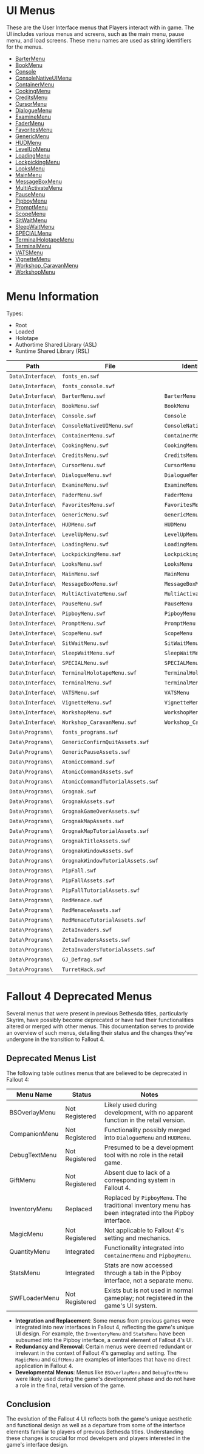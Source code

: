 # UI Menus
These are the User Interface menus that Players interact with in game.
The UI includes various menus and screens, such as the main menu, pause menu, and load screens.
These menu names are used as string identifiers for the menus.

- [BarterMenu](container-barter/BarterMenu.md)
- [BookMenu](book/BookMenu.md)
- [Console](console/Console.md)
- [ConsoleNativeUIMenu](console-native/ConsoleNativeUIMenu.md)
- [ContainerMenu](container/ContainerMenu.md)
- [CookingMenu](craft/CookingMenu.md)
- [CreditsMenu](credits/CreditsMenu.md)
- [CursorMenu](cursor/CursorMenu.md)
- [DialogueMenu](dialogue/DialogueMenu.md)
- [ExamineMenu](craft/ExamineMenu.md)
- [FaderMenu](fader/FaderMenu.md)
- [FavoritesMenu](favorites/FavoritesMenu.md)
- [GenericMenu](generic/GenericMenu.md)
- [HUDMenu](hud/HUDMenu.md)
- [LevelUpMenu](levelup/LevelUpMenu.md)
- [LoadingMenu](loading/LoadingMenu.md)
- [LockpickingMenu](lockpicking/LockpickingMenu.md)
- [LooksMenu](looks/LooksMenu.md)
- [MainMenu](main/MainMenu.md)
- [MessageBoxMenu](messagebox/MessageBoxMenu.md)
- [MultiActivateMenu](multi-activate/MultiActivateMenu.md)
- [PauseMenu](pause/PauseMenu.md)
- [PipboyMenu](pipboy/PipboyMenu.md)
- [PromptMenu](prompt/PromptMenu.md)
- [ScopeMenu](scope/ScopeMenu.md)
- [SitWaitMenu](wait-sit/SitWaitMenu.md)
- [SleepWaitMenu](wait-sleep/SleepWaitMenu.md)
- [SPECIALMenu](special/SPECIALMenu.md)
- [TerminalHolotapeMenu](terminal-holotape/TerminalHolotapeMenu.md)
- [TerminalMenu](terminal/TerminalMenu.md)
- [VATSMenu](vats/VATSMenu.md)
- [VignetteMenu](vignette/VignetteMenu.md)
- [Workshop_CaravanMenu](workshop-caravan/Workshop_CaravanMenu.md)
- [WorkshopMenu](workshop/WorkshopMenu.md)



# Menu Information
Types:
- Root
- Loaded
- Holotape
- Authortime Shared Library (ASL)
- Runtime Shared Library (RSL)

| Path              | File                              | Identifier             | Type   |
|-------------------|-----------------------------------|------------------------|--------|
| `Data\Interface\` | `fonts_en.swf`                    |                        | RSL    |
| `Data\Interface\` | `fonts_console.swf`               |                        | RSL    |
| `Data\Interface\` | `BarterMenu.swf`                  | `BarterMenu`           | Root   |
| `Data\Interface\` | `BookMenu.swf`                    | `BookMenu`             | Root   |
| `Data\Interface\` | `Console.swf`                     | `Console`              | Root   |
| `Data\Interface\` | `ConsoleNativeUIMenu.swf`         | `ConsoleNativeUIMenu`  | Root   |
| `Data\Interface\` | `ContainerMenu.swf`               | `ContainerMenu`        | Root   |
| `Data\Interface\` | `CookingMenu.swf`                 | `CookingMenu`          | Root   |
| `Data\Interface\` | `CreditsMenu.swf`                 | `CreditsMenu`          | Root   |
| `Data\Interface\` | `CursorMenu.swf`                  | `CursorMenu`           | Root   |
| `Data\Interface\` | `DialogueMenu.swf`                | `DialogueMenu`         | Root   |
| `Data\Interface\` | `ExamineMenu.swf`                 | `ExamineMenu`          | Root   |
| `Data\Interface\` | `FaderMenu.swf`                   | `FaderMenu`            | Root   |
| `Data\Interface\` | `FavoritesMenu.swf`               | `FavoritesMenu`        | Root   |
| `Data\Interface\` | `GenericMenu.swf`                 | `GenericMenu`          | Root   |
| `Data\Interface\` | `HUDMenu.swf`                     | `HUDMenu`              | Root   |
| `Data\Interface\` | `LevelUpMenu.swf`                 | `LevelUpMenu`          | Root   |
| `Data\Interface\` | `LoadingMenu.swf`                 | `LoadingMenu`          | Root   |
| `Data\Interface\` | `LockpickingMenu.swf`             | `LockpickingMenu`      | Root   |
| `Data\Interface\` | `LooksMenu.swf`                   | `LooksMenu`            | Root   |
| `Data\Interface\` | `MainMenu.swf`                    | `MainMenu`             | Root   |
| `Data\Interface\` | `MessageBoxMenu.swf`              | `MessageBoxMenu`       | Root   |
| `Data\Interface\` | `MultiActivateMenu.swf`           | `MultiActivateMenu`    | Root   |
| `Data\Interface\` | `PauseMenu.swf`                   | `PauseMenu`            | Root   |
| `Data\Interface\` | `PipboyMenu.swf`                  | `PipboyMenu`           | Root   |
| `Data\Interface\` | `PromptMenu.swf`                  | `PromptMenu`           | Root   |
| `Data\Interface\` | `ScopeMenu.swf`                   | `ScopeMenu`            | Root   |
| `Data\Interface\` | `SitWaitMenu.swf`                 | `SitWaitMenu`          | Root   |
| `Data\Interface\` | `SleepWaitMenu.swf`               | `SleepWaitMenu`        | Root   |
| `Data\Interface\` | `SPECIALMenu.swf`                 | `SPECIALMenu`          | Root   |
| `Data\Interface\` | `TerminalHolotapeMenu.swf`        | `TerminalHolotapeMenu` | Root   |
| `Data\Interface\` | `TerminalMenu.swf`                | `TerminalMenu`         | Root   |
| `Data\Interface\` | `VATSMenu.swf`                    | `VATSMenu`             | Root   |
| `Data\Interface\` | `VignetteMenu.swf`                | `VignetteMenu`         | Root   |
| `Data\Interface\` | `WorkshopMenu.swf`                | `WorkshopMenu`         | Root   |
| `Data\Interface\` | `Workshop_CaravanMenu.swf`        | `Workshop_CaravanMenu` | Root   |
| `Data\Programs\`  | `fonts_programs.swf`              |                        | RSL    |
| `Data\Programs\`  | `GenericConfirmQuitAssets.swf`    |                        | ???    |
| `Data\Programs\`  | `GenericPauseAssets.swf`          |                        | ???    |
| `Data\Programs\`  | `AtomicCommand.swf`               |                        | Holo   |
| `Data\Programs\`  | `AtomicCommandAssets.swf`         |                        | ???    |
| `Data\Programs\`  | `AtomicCommandTutorialAssets.swf` |                        | ???    |
| `Data\Programs\`  | `Grognak.swf`                     |                        | Holo   |
| `Data\Programs\`  | `GrognakAssets.swf`               |                        | ???    |
| `Data\Programs\`  | `GrognakGameOverAssets.swf`       |                        | ???    |
| `Data\Programs\`  | `GrognakMapAssets.swf`            |                        | ???    |
| `Data\Programs\`  | `GrognakMapTutorialAssets.swf`    |                        | ???    |
| `Data\Programs\`  | `GrognakTitleAssets.swf`          |                        | ???    |
| `Data\Programs\`  | `GrognakWindowAssets.swf`         |                        | ???    |
| `Data\Programs\`  | `GrognakWindowTutorialAssets.swf` |                        | ???    |
| `Data\Programs\`  | `PipFall.swf`                     |                        | Holo   |
| `Data\Programs\`  | `PipFallAssets.swf`               |                        | ???    |
| `Data\Programs\`  | `PipFallTutorialAssets.swf`       |                        | ???    |
| `Data\Programs\`  | `RedMenace.swf`                   |                        | Holo   |
| `Data\Programs\`  | `RedMenaceAssets.swf`             |                        | ???    |
| `Data\Programs\`  | `RedMenaceTutorialAssets.swf`     |                        | ???    |
| `Data\Programs\`  | `ZetaInvaders.swf`                |                        | Holo   |
| `Data\Programs\`  | `ZetaInvadersAssets.swf`          |                        | ???    |
| `Data\Programs\`  | `ZetaInvadersTutorialAssets.swf`  |                        | ???    |
| `Data\Programs\`  | `GJ_Defrag.swf`                   |                        | Holo   |
| `Data\Programs\`  | `TurretHack.swf`                  |                        | Holo   |



# Fallout 4 Deprecated Menus
Several menus that were present in previous Bethesda titles, particularly Skyrim, have possibly become deprecated or have had their functionalities altered or merged with other menus.
This documentation serves to provide an overview of such menus, detailing their status and the changes they've undergone in the transition to Fallout 4.

## Deprecated Menus List
The following table outlines menus that are believed to be deprecated in Fallout 4:

| Menu Name      | Status        | Notes                                                                                      |
|----------------|---------------------------|--------------------------------------------------------------------------------------------|
| BSOverlayMenu  | Not Registered | Likely used during development, with no apparent function in the retail version.           |
| CompanionMenu  | Not Registered | Functionality possibly merged into `DialogueMenu` and `HUDMenu`.                           |
| DebugTextMenu  | Not Registered | Presumed to be a development tool with no role in the retail game.                         |
| GiftMenu       | Not Registered | Absent due to lack of a corresponding system in Fallout 4.                                 |
| InventoryMenu  | Replaced                  | Replaced by `PipboyMenu`. The traditional inventory menu has been integrated into the Pipboy interface. |
| MagicMenu      | Not Registered | Not applicable to Fallout 4's setting and mechanics.                                       |
| QuantityMenu   | Integrated                | Functionality integrated into `ContainerMenu` and `PipboyMenu`.                            |
| StatsMenu      | Integrated                | Stats are now accessed through a tab in the Pipboy interface, not a separate menu.         |
| SWFLoaderMenu  | Not Registered | Exists but is not used in normal gameplay; not registered in the game's UI system.        |


- **Integration and Replacement**: Some menus from previous games were integrated into new interfaces in Fallout 4, reflecting the game's unique UI design. For example, the `InventoryMenu` and `StatsMenu` have been subsumed into the Pipboy interface, a central element of Fallout 4's UI.
- **Redundancy and Removal**: Certain menus were deemed redundant or irrelevant in the context of Fallout 4's gameplay and setting. The `MagicMenu` and `GiftMenu` are examples of interfaces that have no direct application in Fallout 4.
- **Developmental Menus**: Menus like `BSOverlayMenu` and `DebugTextMenu` were likely used during the game's development phase and do not have a role in the final, retail version of the game.

## Conclusion
The evolution of the Fallout 4 UI reflects both the game's unique aesthetic and functional design as well as a departure from some of the interface elements familiar to players of previous Bethesda titles. Understanding these changes is crucial for mod developers and players interested in the game's interface design.
